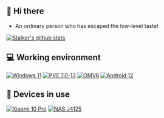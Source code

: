 ## 👋 Hi there
 * An ordinary person who has escaped the low-level taste!

[![Stalker's github stats](https://github-readme-stats.vercel.app/api?username=yaojia25&show_icons=true&theme=onedark)](https://github.com/yaojia25)

## 💻 Working environment
[![Windows 11](https://img.shields.io/badge/Windows%2011-00adef?style=flat-square&logo=windows&logoColor=ffffff)](https://www.microsoft.com/zh-cn/windows/windows-11)
[![PVE 7.0-13](https://img.shields.io/badge/Proxmox%20VE-f12354?style=flat-square&logo=proxmox&logoColor=ffffff)](https://pve.proxmox.com/wiki/Main_Page)
[![OMV6](https://img.shields.io/badge/OMV%206-b54bbf?style=flat-square&logo=openmediavault&logoColor=ffffff)](https://www.openmediavault.org/)
[![Android 12](https://img.shields.io/badge/Android%2012-6ddc84?style=flat-square&logo=android&logoColor=ffffff)](https://www.android.com/android-12/)

## 📱 Devices in use
[![Xiaomi 10 Pro](https://img.shields.io/badge/Xiaomi%2010%20Pro-fd4900?style=flat-square&logo=xiaomi&logoColor=ffffff)](https://www.mi.com/xiaomi10)
[![NAS J4125](https://img.shields.io/badge/NAS%20J4125-ff850?style=flat-square&logo=Intel&logoColor=ffffff)](https://ark.intel.com/content/www/cn/zh/ark/products/197305/intel-celeron-processor-j4125-4m-cache-up-to-2-70-ghz.html)

